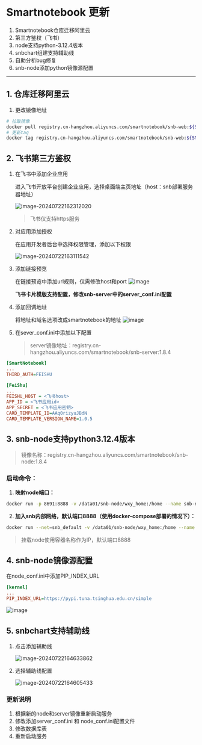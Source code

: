 # Smartnotebook 更新

1. Smartnotebook仓库迁移阿里云
2. 第三方鉴权（飞书）
3. node支持python-3.12.4版本
4. snbchart组建支持辅助线
5. 自助分析bug修复
6. snb-node添加python镜像源配置



---

## 1. 仓库迁移阿里云

1. 更改镜像地址

```bash
# 拉取镜像
docker pull registry.cn-hangzhou.aliyuncs.com/smartnotebook/snb-web:${SNB_VERSION}
# 更新tag
docker tag registry.cn-hangzhou.aliyuncs.com/smartnotebook/snb-web:${SNB_VERSION} smartnotebook/snb-web:${SNB_VERSION}
```

##  2. 飞书第三方鉴权

1. 在飞书中添加企业应用

   进入飞书开放平台创建企业应用，选择桌面端主页地址（host：snb部署服务器地址）

   ![image-20240722162312020](https://github.com/user-attachments/assets/728a203e-745f-43f8-b0cf-e6f9d25fce86)

   > 飞书仅支持https服务

   

2. 对应用添加授权

   在应用开发者后台中选择权限管理，添加以下权限

   ![image-20240722163111542](https://github.com/user-attachments/assets/32f9cae2-82d5-41ef-b42a-5186d4513ee5)

3. 添加链接预览
   
   在链接预览中添加url规则，仅需修改host和port
   ![image](https://github.com/user-attachments/assets/3dfd3e66-4529-4ce1-87de-1d1eb0bdea06)

   **飞书卡片模版支持配置，修改snb-server中的server_conf.ini配置**

5. 添加回调地址
   
   将地址和域名选项改成smartnotebook的地址
   ![image](https://github.com/user-attachments/assets/470a108a-2edf-4b2b-89a3-8037a1d6665c)


7. 在sever_conf.ini中添加以下配置
   > server镜像地址：registry.cn-hangzhou.aliyuncs.com/smartnotebook/snb-server:1.8.4

```ini
[SmartNotebook]
...
THIRD_AUTH=FEISHU

[FeiShu]
...
FEISHU_HOST = <飞书host>
APP_ID = <飞书应用id>
APP_SECRET = <飞书应用密钥>
CARD_TEMPLATE_ID=AAq0rizyuJBdN
CARD_TEMPLATE_VERSION_NAME=1.0.5
```

## 3. snb-node支持python3.12.4版本

   > 镜像名称：registry.cn-hangzhou.aliyuncs.com/smartnotebook/snb-node:1.8.4
   
   ### 启动命令：
   1. **映射node端口：**
   ```bash
   docker run -p 8691:8888 -v /data01/snb-node/wxy_home:/home --name snb-node-3124 registry.cn-hangzhou.aliyuncs.com/smartnotebook/snb-node:1.8.4
   ```
   2. **加入snb内部网络，默认端口8888（使用docker-compose部署的情况下）：**
   ```bash
   docker run --net=snb_default -v /data01/snb-node/wxy_home:/home --name snb-node-3124 registry.cn-hangzhou.aliyuncs.com/smartnotebook/snb-node:1.8.4
   ```
   > 挂载node使用容器名称作为IP，默认端口8888

## 4. snb-node镜像源配置
在node_conf.ini中添加PIP_INDEX_URL
```ini
[kernel]
...
PIP_INDEX_URL=https://pypi.tuna.tsinghua.edu.cn/simple
```
![image](https://github.com/user-attachments/assets/8eed2c52-7868-44a0-a342-adca4f82e33f)


## 5. snbchart支持辅助线

1. 点击添加辅助线

   ![image-20240722164633862](https://github.com/user-attachments/assets/f23cb27f-1726-446e-9590-a3165f301a6b)


2. 选择辅助线配置

   ![image-20240722164605433](https://github.com/user-attachments/assets/6526f885-16a0-4863-ae3d-df8b3752fb83)


### 更新说明
1. 根据新的node和server镜像重新启动服务
2. 修改添加server_conf.ini 和 node_conf.ini配置文件
3. 修改数据库表
4. 重新启动服务